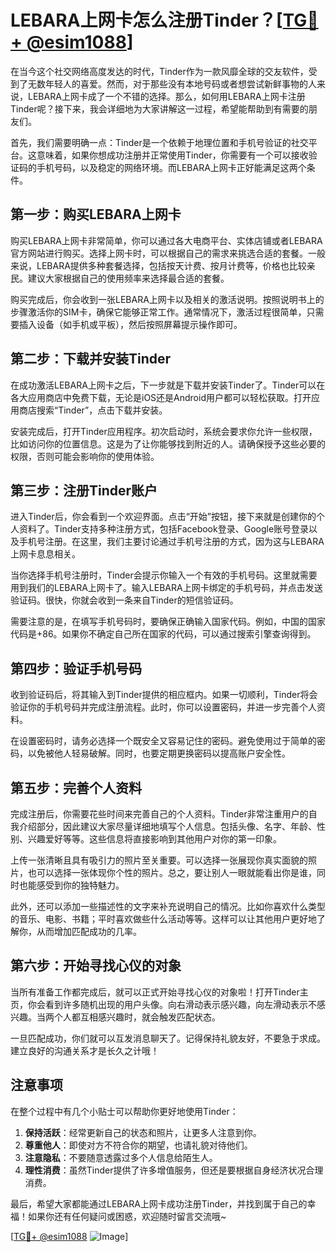 # LEBARA上网卡怎么注册Tinder？[[TG💪+ @esim1088](https://t.me/s/esim1088)]

在当今这个社交网络高度发达的时代，Tinder作为一款风靡全球的交友软件，受到了无数年轻人的喜爱。然而，对于那些没有本地号码或者想尝试新鲜事物的人来说，LEBARA上网卡成了一个不错的选择。那么，如何用LEBARA上网卡注册Tinder呢？接下来，我会详细地为大家讲解这一过程，希望能帮助到有需要的朋友们。

首先，我们需要明确一点：Tinder是一个依赖于地理位置和手机号验证的社交平台。这意味着，如果你想成功注册并正常使用Tinder，你需要有一个可以接收验证码的手机号码，以及稳定的网络环境。而LEBARA上网卡正好能满足这两个条件。

## 第一步：购买LEBARA上网卡

购买LEBARA上网卡非常简单，你可以通过各大电商平台、实体店铺或者LEBARA官方网站进行购买。选择上网卡时，可以根据自己的需求来挑选合适的套餐。一般来说，LEBARA提供多种套餐选择，包括按天计费、按月计费等，价格也比较亲民。建议大家根据自己的使用频率来选择最合适的套餐。

购买完成后，你会收到一张LEBARA上网卡以及相关的激活说明。按照说明书上的步骤激活你的SIM卡，确保它能够正常工作。通常情况下，激活过程很简单，只需要插入设备（如手机或平板），然后按照屏幕提示操作即可。

## 第二步：下载并安装Tinder

在成功激活LEBARA上网卡之后，下一步就是下载并安装Tinder了。Tinder可以在各大应用商店中免费下载，无论是iOS还是Android用户都可以轻松获取。打开应用商店搜索“Tinder”，点击下载并安装。

安装完成后，打开Tinder应用程序。初次启动时，系统会要求你允许一些权限，比如访问你的位置信息。这是为了让你能够找到附近的人。请确保授予这些必要的权限，否则可能会影响你的使用体验。

## 第三步：注册Tinder账户

进入Tinder后，你会看到一个欢迎界面。点击“开始”按钮，接下来就是创建你的个人资料了。Tinder支持多种注册方式，包括Facebook登录、Google账号登录以及手机号注册。在这里，我们主要讨论通过手机号注册的方式，因为这与LEBARA上网卡息息相关。

当你选择手机号注册时，Tinder会提示你输入一个有效的手机号码。这里就需要用到我们的LEBARA上网卡了。输入LEBARA上网卡绑定的手机号码，并点击发送验证码。很快，你就会收到一条来自Tinder的短信验证码。

需要注意的是，在填写手机号码时，要确保正确输入国家代码。例如，中国的国家代码是+86。如果你不确定自己所在国家的代码，可以通过搜索引擎查询得到。

## 第四步：验证手机号码

收到验证码后，将其输入到Tinder提供的相应框内。如果一切顺利，Tinder将会验证你的手机号码并完成注册流程。此时，你可以设置密码，并进一步完善个人资料。

在设置密码时，请务必选择一个既安全又容易记住的密码。避免使用过于简单的密码，以免被他人轻易破解。同时，也要定期更换密码以提高账户安全性。

## 第五步：完善个人资料

完成注册后，你需要花些时间来完善自己的个人资料。Tinder非常注重用户的自我介绍部分，因此建议大家尽量详细地填写个人信息。包括头像、名字、年龄、性别、兴趣爱好等等。这些信息将直接影响到其他用户对你的第一印象。

上传一张清晰且具有吸引力的照片至关重要。可以选择一张展现你真实面貌的照片，也可以选择一张体现你个性的照片。总之，要让别人一眼就能看出你是谁，同时也能感受到你的独特魅力。

此外，还可以添加一些描述性的文字来补充说明自己的情况。比如你喜欢什么类型的音乐、电影、书籍；平时喜欢做些什么活动等等。这样可以让其他用户更好地了解你，从而增加匹配成功的几率。

## 第六步：开始寻找心仪的对象

当所有准备工作都完成后，就可以正式开始寻找心仪的对象啦！打开Tinder主页，你会看到许多随机出现的用户头像。向右滑动表示感兴趣，向左滑动表示不感兴趣。当两个人都互相感兴趣时，就会触发匹配状态。

一旦匹配成功，你们就可以互发消息聊天了。记得保持礼貌友好，不要急于求成。建立良好的沟通关系才是长久之计哦！

## 注意事项

在整个过程中有几个小贴士可以帮助你更好地使用Tinder：

1. **保持活跃**：经常更新自己的状态和照片，让更多人注意到你。
2. **尊重他人**：即使对方不符合你的期望，也请礼貌对待他们。
3. **注意隐私**：不要随意透露过多个人信息给陌生人。
4. **理性消费**：虽然Tinder提供了许多增值服务，但还是要根据自身经济状况合理消费。

最后，希望大家都能通过LEBARA上网卡成功注册Tinder，并找到属于自己的幸福！如果你还有任何疑问或困惑，欢迎随时留言交流哦~

[[TG💪+ @esim1088](https://t.me/s/esim1088) ![Image](https://i.postimg.cc/4NQfJmqS/Snipaste-2025-05-13-00-14-12.png)]